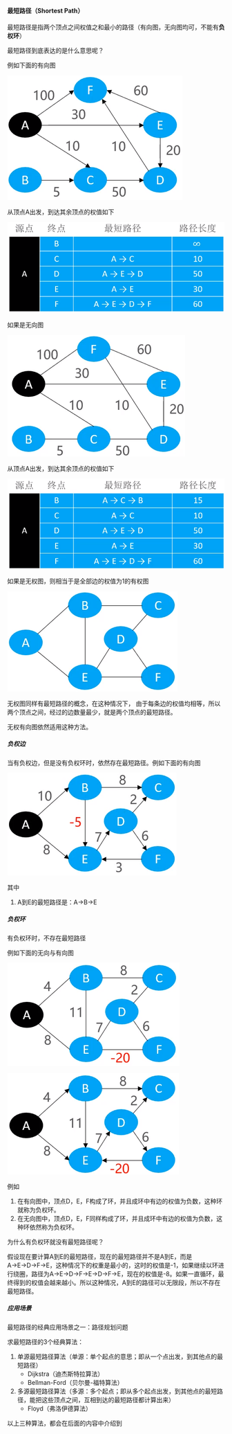#### 最短路径（Shortest Path）

最短路径是指两个顶点之间权值之和最小的路径（有向图，无向图均可，不能有**负权环**）

最短路径到底表达的是什么意思呢？

例如下面的有向图

![1576760663558](https://github.com/MSTGit/Algorithm/blob/master/AdvancedPart/19-ShortestPath/Resource/1576760663558.png)

从顶点A出发，到达其余顶点的权值如下

![1576760794170](https://github.com/MSTGit/Algorithm/blob/master/AdvancedPart/19-ShortestPath/Resource/1576760794170.png)

如果是无向图

![1576760890716](https://github.com/MSTGit/Algorithm/blob/master/AdvancedPart/19-ShortestPath/Resource/1576760890716.png)

从顶点A出发，到达其余顶点的权值如下

![1576760927518](https://github.com/MSTGit/Algorithm/blob/master/AdvancedPart/19-ShortestPath/Resource/1576760927518.png)

如果是无权图，则相当于是全部边的权值为1的有权图

![1576761050349](https://github.com/MSTGit/Algorithm/blob/master/AdvancedPart/19-ShortestPath/Resource/1576761050349.png)

无权图同样有最短路径的概念，在这种情况下， 由于每条边的权值均相等，所以两个顶点之间，经过的边数量最少，就是两个顶点的最短路径。

无权有向图依然适用这种方法。

##### 负权边

当有负权边，但是没有负权环时，依然存在最短路径。例如下面的有向图

![1576761287944](https://github.com/MSTGit/Algorithm/blob/master/AdvancedPart/19-ShortestPath/Resource/1576761287944.png)

其中

1. A到E的最短路径是：A→B→E

##### 负权环

有负权环时，不存在最短路径

例如下面的无向与有向图

![1576761397217](https://github.com/MSTGit/Algorithm/blob/master/AdvancedPart/19-ShortestPath/Resource/1576761397217.png)

![1576761432954](https://github.com/MSTGit/Algorithm/blob/master/AdvancedPart/19-ShortestPath/Resource/1576761432954.png)

例如

1. 在有向图中，顶点D，E，F构成了环，并且成环中有边的权值为负数，这种环就称为负权环。
2. 在无向图中，顶点D，E，F同样构成了环，并且成环中有边的权值为负数，这种环依然称为负权环。

为什么有负权环就没有最短路径呢？

假设现在要计算A到E的最短路径，现在的最短路径并不是A到E，而是A→E→D→F→E，这种情况下的权重是最小的，这时的权值是-1，如果继续以环进行绕圈，路径为A→E→D→F→E→D→F→E，现在的权值是-8。如果一直循环，最终得到的权值会越来越小。所以这种情况，A到E的路径可以无限段，所以不存在最短路径。

##### 应用场景

最短路径的经典应用场景之一：路径规划问题

求最短路径的3个经典算法：

1. 单源最短路径算法（单源：单个起点的意思；即从一个点出发，到其他点的最短路径）
   - Dijkstra（迪杰斯特拉算法）
   - Bellman-Ford（贝尔曼-福特算法）
2. 多源最短路径算法（多源：多个起点；即从多个起点出发，到其他点的最短路径，能把这些顶点之间，互相到达的最短路径都计算出来）
   - Floyd（弗洛伊德算法）

以上三种算法，都会在后面的内容中介绍到